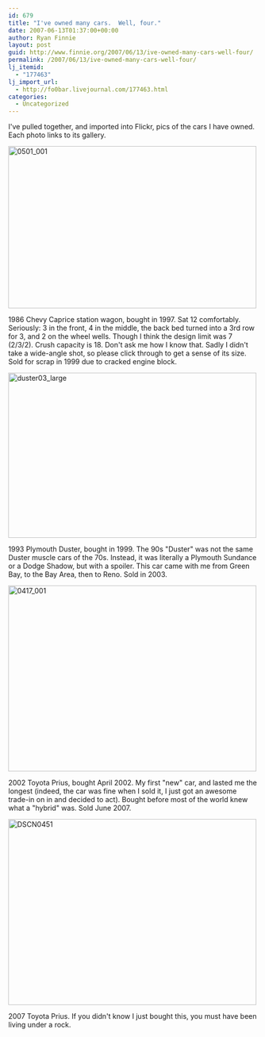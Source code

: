 ```yaml
---
id: 679
title: "I've owned many cars.  Well, four."
date: 2007-06-13T01:37:00+00:00
author: Ryan Finnie
layout: post
guid: http://www.finnie.org/2007/06/13/ive-owned-many-cars-well-four/
permalink: /2007/06/13/ive-owned-many-cars-well-four/
lj_itemid:
  - "177463"
lj_import_url:
  - http://fo0bar.livejournal.com/177463.html
categories:
  - Uncategorized
---
```

I've pulled together, and imported into Flickr, pics of the cars I have owned. Each photo links to its gallery.

[<img src="http://farm2.static.flickr.com/1439/543728555_dcaf6333c8.jpg" width="500" height="327" alt="0501_001" />](http://www.flickr.com/photos/fo0bar/sets/72157600347645714/ "Photo Sharing")

1986 Chevy Caprice station wagon, bought in 1997. Sat 12 comfortably. Seriously: 3 in the front, 4 in the middle, the back bed turned into a 3rd row for 3, and 2 on the wheel wells. Though I think the design limit was 7 (2/3/2). Crush capacity is 18. Don't ask me how I know that. Sadly I didn't take a wide-angle shot, so please click through to get a sense of its size. Sold for scrap in 1999 due to cracked engine block.

[<img src="http://farm2.static.flickr.com/1399/542430044_a20decd24d.jpg" width="500" height="333" alt="duster03_large" />](http://www.flickr.com/photos/fo0bar/sets/72157600343715399/ "Photo Sharing")

1993 Plymouth Duster, bought in 1999. The 90s "Duster" was not the same Duster muscle cars of the 70s. Instead, it was literally a Plymouth Sundance or a Dodge Shadow, but with a spoiler. This car came with me from Green Bay, to the Bay Area, then to Reno. Sold in 2003.

[<img src="http://farm2.static.flickr.com/1283/540165131_6d5dbda730.jpg" width="500" height="375" alt="0417_001" />](http://www.flickr.com/photos/fo0bar/sets/72157600337752816/ "Photo Sharing")

2002 Toyota Prius, bought April 2002. My first "new" car, and lasted me the longest (indeed, the car was fine when I sold it, I just got an awesome trade-in on in and decided to act). Bought before most of the world knew what a "hybrid" was. Sold June 2007.

[<img src="http://farm2.static.flickr.com/1004/539416758_c5cbaba7d6.jpg" width="500" height="375" alt="DSCN0451" />](http://www.flickr.com/photos/fo0bar/sets/72157600335190969/ "Photo Sharing")

2007 Toyota Prius. If you didn't know I just bought this, you must have been living under a rock.
